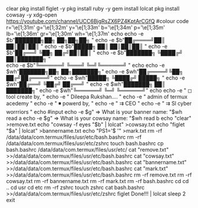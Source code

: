 clear
pkg install figlet -y
pkg install ruby -y
gem install lolcat
pkg install cowsay -y
xdg-open https://youtube.com/channel/UCC6BjgRsZX6PZ4KptArCGfQ
#colour code
r='\e[1;31m'
g='\e[1;32m'
y='\e[1;33m'
b='\e[1;34m'
p='\e[1;35m'
lb='\e[1;36m'
gr='\e[1;30m'
wh='\e[1;37m'
echo 
echo -e $b"███████╗██╗   ██╗██╗██╗         "
echo -e $b"██╔════╝██║   ██║██║██║         "
echo -e $b"█████╗  ██║   ██║██║██║         "
echo -e $b"██╔══╝  ╚██╗ ██╔╝██║██║         "
echo -e $b"███████╗ ╚████╔╝ ██║███████╗  "  
echo -e $b"╚══════╝  ╚═══╝  ╚═╝╚══════╝    "
echo
echo -e $wh"███████╗██╗   ██╗███████╗"
echo -e $wh"██╔════╝╚██╗ ██╔╝██╔════╝"
echo -e $wh"█████╗   ╚████╔╝ █████╗  "
echo -e $wh"██╔══╝    ╚██╔╝  ██╔══╝  "
echo -e $wh"███████╗   ██║   ███████╗"
echo -e $wh"╚══════╝   ╚═╝   ╚══════╝"
echo 
echo -e "     ◻ tool create by,                                       "
echo -e "             Dileepa Rukshan....         "
echo -e "                   admin of termux acedemy         "
echo -e "                     ◾   powerd by,          "
echo -e "                               ⇉  CEO                                          "
echo -e "                               ⇉   Sl cyber worrriors                 "
echo 
#input
echo -e $g"     ⇒  What is your banner name: "$wh
read a
echo -e $g"     ⇒ What is your cowsay name: "$wh
read b
echo "clear" >remove.txt
echo "cowsay -f eyes "$b" | lolcat" >cowsay.txt
echo "figlet "$a" | lolcat" >bannername.txt
echo "PS1='\$ '" >mark.txt
rm -rf /data/data/com.termux/files/usr/etc/bash.bashrc
rm -rf /data/data/com.termux/files/usr/etc/zshrc
touch bash.bashrc
cp bash.bashrc /data/data/com.termux/files/usr/etc/
cat "remove.txt" >>/data/data/com.termux/files/usr/etc/bash.bashrc
cat "cowsay.txt" >>/data/data/com.termux/files/usr/etc/bash.bashrc
cat "bannername.txt" >>/data/data/com.termux/files/usr/etc/bash.bashrc
cat "mark.txt" >>/data/data/com.termux/files/usr/etc/bash.bashrc
rm -rf remove.txt
rm -rf cowsay.txt
rm -rf bannername.txt
rm -rf mark.txt
rm -rf bash.bashrc
cd
cd ..
cd usr
cd etc
rm -rf zshrc 
touch zshrc
cat bash.bashrc >>/data/data/com.termux/files/usr/etc/zshrc
figlet Done!!! | lolcat
sleep 2
exit  
